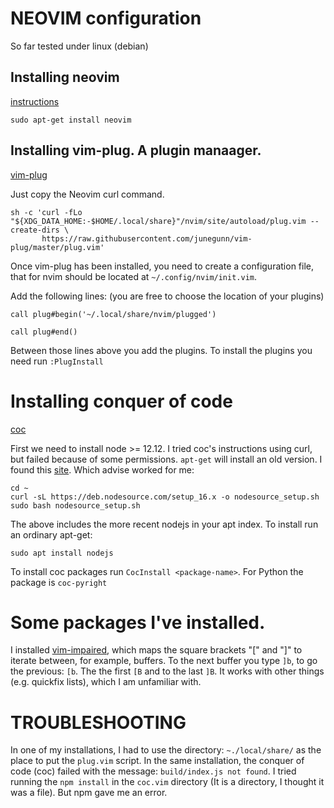 # NEOVIM configuration

So far tested under linux (debian)

## Installing neovim

[instructions](https://github.com/neovim/neovim/wiki/Installing-Neovim)

```
sudo apt-get install neovim
```

## Installing vim-plug. A plugin manaager.

[vim-plug](https://github.com/junegunn/vim-plug)

Just copy the Neovim curl command.

```
sh -c 'curl -fLo "${XDG_DATA_HOME:-$HOME/.local/share}"/nvim/site/autoload/plug.vim --create-dirs \
       https://raw.githubusercontent.com/junegunn/vim-plug/master/plug.vim'
```

Once vim-plug has been installed, you need to create a configuration file, that
for nvim should be located at `~/.config/nvim/init.vim`.

Add the following lines: (you are free to choose the location of your plugins)
```
call plug#begin('~/.local/share/nvim/plugged')

call plug#end()
```

Between those lines above you add the plugins. To install the plugins you need
run `:PlugInstall`


# Installing conquer of code

[coc](https://github.com/neoclide/coc.nvim/wiki/Install-coc.nvim)

First we need to install node >= 12.12. I tried coc's instructions using curl,
but failed because of some permissions. `apt-get` will install an old version.
I found this [site](https://www.digitalocean.com/community/tutorials/how-to-install-node-js-on-ubuntu-20-04). Which advise worked for me:

```
cd ~
curl -sL https://deb.nodesource.com/setup_16.x -o nodesource_setup.sh
sudo bash nodesource_setup.sh
```
The above includes the more recent nodejs in your apt index. To install run an ordinary apt-get:
```
sudo apt install nodejs
```

To install coc packages run `CocInstall <package-name>`. For
Python the package is `coc-pyright`

# Some packages I've installed.

I installed [vim-impaired](https://github.com/tpope/vim-unimpaired), which maps the square brackets "[" and "]" to iterate between, for example, buffers. To the next buffer you type `]b`, to go the previous: `[b`. The the first `[B` and to the last `]B`. It works with other things (e.g. quickfix lists), which I am unfamiliar with.

# TROUBLESHOOTING

In one of my installations, I had to use the directory: `~./local/share/` as the place to put the `plug.vim` script. In the same installation, the conquer of code (coc) failed with the message: `build/index.js not found`. I tried running the `npm install` in the `coc.vim` directory (It is a directory, I thought it was a file). But npm gave me an error.




